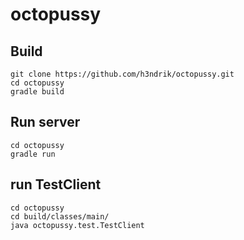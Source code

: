 # octopussy

## Build
    git clone https://github.com/h3ndrik/octopussy.git
    cd octopussy
    gradle build

## Run server
    cd octopussy
    gradle run

## run TestClient
    cd octopussy
    cd build/classes/main/
    java octopussy.test.TestClient
